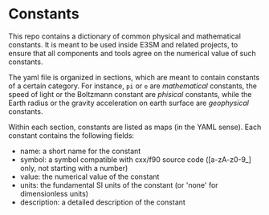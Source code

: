 # Constants

This repo contains a dictionary of common physical and mathematical constants.
It is meant to be used inside E3SM and related projects, to ensure that all components and tools agree on the
numerical value of such constants.

The yaml file is organized in sections, which are meant to contain constants of a certain category. For instance,
`pi` or `e` are _mathematical_ constants, the speed of light or the Boltzmann constant are _phisical_ constants, while the Earth radius or the gravity acceleration on earth surface are _geophysical_ constants.

Within each section, constants are listed as maps (in the YAML sense). Each constant contains the following fields:

- name: a short name for the constant
- symbol: a symbol compatible with cxx/f90 source code ([a-zA-z0-9_] only, not starting with a number)
- value: the numerical value of the constant
- units: the fundamental SI units of the constant (or 'none' for dimensionless units)
- description: a detailed description of the constant
